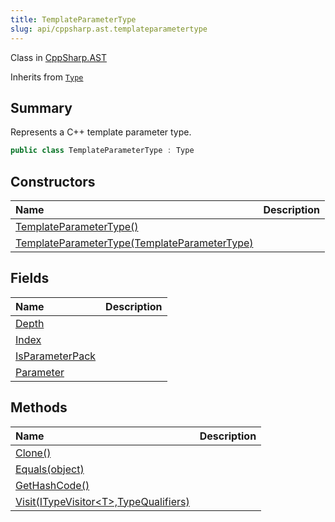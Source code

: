```yaml
---
title: TemplateParameterType
slug: api/cppsharp.ast.templateparametertype
---
```

Class in [CppSharp.AST](/api/cppsharp/ast)

Inherits from [`Type`](/api/cppsharp/ast/type)

## Summary


Represents a C++ template parameter type.


```csharp
public class TemplateParameterType : Type
```

## Constructors

|Name|Description|
|:---|:---|
|[TemplateParameterType\(\)](/api/cppsharp/ast/templateparametertype//ctor-1)||
|[TemplateParameterType\(TemplateParameterType\)](/api/cppsharp/ast/templateparametertype//ctor-2)||

## Fields

|Name|Description|
|:---|:---|
|[Depth](/api/cppsharp/ast/templateparametertype/depth)||
|[Index](/api/cppsharp/ast/templateparametertype/index)||
|[IsParameterPack](/api/cppsharp/ast/templateparametertype/isparameterpack)||
|[Parameter](/api/cppsharp/ast/templateparametertype/parameter)||

## Methods

|Name|Description|
|:---|:---|
|[Clone\(\)](/api/cppsharp/ast/templateparametertype/clone)||
|[Equals\(object\)](/api/cppsharp/ast/templateparametertype/equals)||
|[GetHashCode\(\)](/api/cppsharp/ast/templateparametertype/gethashcode)||
|[Visit\(ITypeVisitor\<T\>,TypeQualifiers\)](/api/cppsharp/ast/templateparametertype/visit)||

